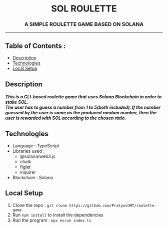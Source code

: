 <div align='center'>
  <h1>SOL ROULETTE</h1>
  <h3>A SIMPLE ROULETTE GAME BASED ON SOLANA</h3>
</div>

---


## Table of Contents : 
- [Description](https://github.com/PratyushMT/roulette-game#description)
- [Technologies](https://github.com/PratyushMT/roulette-game#technologies)
- [Local Setup](https://github.com/PratyushMT/roulette-game#local-setup)


## Description
<h5>This is a CLI-based roulette game that uses Solana Blockchain in order to stake SOL. </br> 
  The user has to guess a number from 1 to 5(both included).
If the number guessed by the user is same as the produced random number, then the user is rewarded with SOL according to the chosen ratio. 
</h5>

## Technologies
- Language : TypeScript
- Libraries used :
    - @solana/web3.js
    - chalk
    - figlet
    - inquirer
- Blockchain : Solana

## Local Setup 
1. Clone the repo : `git clone https://github.com/PratyushMT/roulette-game `
2. Run `npm install` to install the dependencies
3. Run the program : `npx esrun index.ts`
